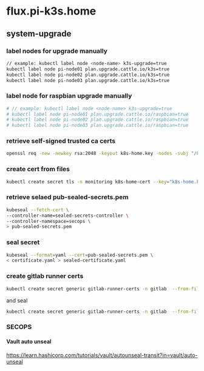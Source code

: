 # flux.pi-k3s.home

## system-upgrade
### label nodes for upgrade manually
```sh
// example: kubectl label node <node-name> k3s-upgrade=true
kubectl label node pi-node01 plan.upgrade.cattle.io/k3s=true
kubectl label node pi-node02 plan.upgrade.cattle.io/k3s=true
kubectl label node pi-node03 plan.upgrade.cattle.io/k3s=true
```

### label node for raspbian upgrade manually
```sh
# // example: kubectl label node <node-name> k3s-upgrade=true
# kubectl label node pi-node01 plan.upgrade.cattle.io/raspbian=true
# kubectl label node pi-node02 plan.upgrade.cattle.io/raspbian=true
# kubectl label node pi-node03 plan.upgrade.cattle.io/raspbian=true
```

### retrieve self-signed trusted ca certs
```sh
openssl req -new -newkey rsa:2048 -keyout k8s-home.key -nodes -subj "/CN=*.k8s.home" |   curl -v -fk --data-binary @- -o k8s-home.crt "https://cubietruck/sign?ns=*.k8s.home"
```

### create cert from files
```sh
kubectl create secret tls -n monitoring k8s-home-cert --key="k8s-home.key" --cert="k8s-home.crt" --dry-run=client -o yaml > k8s-home-cert.yaml
```

### retrieve selaed pub-sealed-secrets.pem
```sh
kubeseal --fetch-cert \
--controller-name=sealed-secrets-controller \
--controller-namespace=secops \
> pub-sealed-secrets.pem
```

### seal secret
```sh
kubeseal --format=yaml --cert=pub-sealed-secrets.pem \
< certificate.yaml > sealed-certificate.yaml
```

### create gitlab runner certs
```sh
kubectl create secret generic gitlab-runner-certs -n gitlab  --from-file=gitlab.k8s.home.crt="k8s.home_host.pem" --from-file=registry.k8s.home.crt="k8s.home_host.pem"  --from-file=minio.k8s.home.crt="k8s.home_host.pem" --dry-run=client -o yaml > gitlab-runner-certs.yaml
```
and seal
```sh
kubectl create secret generic gitlab-runner-certs -n gitlab  --from-file=gitlab.k8s.home.crt="k8s.home_host.pem" --from-file=registry.k8s.home.crt="k8s.home_host.pem"  --from-file=minio.k8s.home.crt="k8s.home_host.pem" --dry-run=client -o yaml > gitlab-runner-certs.yaml
```


### SECOPS
#### Vault auto unseal
https://learn.hashicorp.com/tutorials/vault/autounseal-transit?in=vault/auto-unseal
